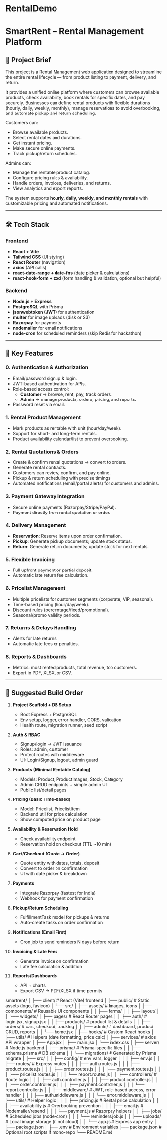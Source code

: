 # RentalDemo
# SmartRent – Rental Management Platform

## 📌 Project Brief
This project is a Rental Management web application designed to streamline the entire rental lifecycle — from product listing to payment, delivery, and return.

It provides a unified online platform where customers can browse available products, check availability, book rentals for specific dates, and pay securely. Businesses can define rental products with flexible durations (hourly, daily, weekly, monthly), manage reservations to avoid overbooking, and automate pickup and return scheduling.

Customers can:
- Browse available products.
- Select rental dates and durations.
- Get instant pricing.
- Make secure online payments.
- Track pickup/return schedules.

Admins can:
- Manage the rentable product catalog.
- Configure pricing rules & availability.
- Handle orders, invoices, deliveries, and returns.
- View analytics and export reports.

The system supports **hourly, daily, weekly, and monthly rentals** with customizable pricing and automated notifications.

---

## 🛠 Tech Stack

### **Frontend**
- **React + Vite**
- **Tailwind CSS** (UI styling)
- **React Router** (navigation)
- **axios** (API calls)
- **react-date-range + date-fns** (date picker & calculations)
- **react-hook-form + zod** (form handling & validation, optional but helpful)

### **Backend**
- **Node.js + Express**
- **PostgreSQL** with Prisma 
- **jsonwebtoken (JWT)** for authentication
- **multer** for image uploads (disk or S3)
- **Razorpay** for payments
- **nodemailer** for email notifications
- **node-cron** for scheduled reminders (skip Redis for hackathon)

---

## 🚀 Key Features

### **0. Authentication & Authorization**
- Email/password signup & login.
- JWT-based authentication for APIs.
- Role-based access control:
  - **Customer** → browse, rent, pay, track orders.
  - **Admin** → manage products, orders, pricing, and reports.
- Password reset via email.

### **1. Rental Product Management**
- Mark products as rentable with unit (hour/day/week).
- Support for short- and long-term rentals.
- Product availability calendar/list to prevent overbooking.

### **2. Rental Quotations & Orders**
- Create & confirm rental quotations → convert to orders.
- Generate rental contracts.
- Customers can review, confirm, and pay online.
- Pickup & return scheduling with precise timings.
- Automated notifications (email/portal alerts) for customers and admins.

### **3. Payment Gateway Integration**
- Secure online payments (Razorpay/Stripe/PayPal).
- Payment directly from rental quotation or order.

### **4. Delivery Management**
- **Reservation**: Reserve items upon order confirmation.
- **Pickup**: Generate pickup documents; update stock status.
- **Return**: Generate return documents; update stock for next rentals.

### **5. Flexible Invoicing**
- Full upfront payment or partial deposit.
- Automatic late return fee calculation.

### **6. Pricelist Management**
- Multiple pricelists for customer segments (corporate, VIP, seasonal).
- Time-based pricing (hour/day/week).
- Discount rules (percentage/fixed/promotional).
- Seasonal/promo validity periods.

### **7. Returns & Delays Handling**
- Alerts for late returns.
- Automatic late fees or penalties.

### **8. Reports & Dashboards**
- Metrics: most rented products, total revenue, top customers.
- Export in PDF, XLSX, or CSV.

---

## 📅 Suggested Build Order 

1. **Project Scaffold + DB Setup**
   - Boot Express + PostgreSQL
   - Env setup, logger, error handler, CORS, validation
   - Health route, migration runner, seed script

2. **Auth & RBAC**
   - Signup/login → JWT issuance
   - Roles: admin, customer
   - Protect routes with middleware
   - UI: Login/Signup, logout, admin guard

3. **Products (Minimal Rentable Catalog)**
   - Models: Product, ProductImages, Stock, Category
   - Admin CRUD endpoints + simple admin UI
   - Public list/detail pages

4. **Pricing (Basic Time-based)**
   - Model: Pricelist, PricelistItem
   - Backend util for price calculation
   - Show computed price on product page

5. **Availability & Reservation Hold**
   - Check availability endpoint
   - Reservation hold on checkout (TTL ~10 min)

6. **Cart/Checkout (Quote → Order)**
   - Quote entity with dates, totals, deposit
   - Convert to order on confirmation
   - UI with date picker & breakdown

7. **Payments**
   - Integrate Razorpay (fastest for India)
   - Webhook for payment confirmation

8. **Pickup/Return Scheduling**
   - FulfillmentTask model for pickups & returns
   - Auto-create tasks on order confirmation

9. **Notifications (Email First)**
   - Cron job to send reminders N days before return

10. **Invoicing & Late Fees**
    - Generate invoice on confirmation
    - Late fee calculation & addition

11. **Reports/Dashboards**
    - API + charts
    - Export CSV → PDF/XLSX if time permits

smartrent/
│
├── client/                     # React (Vite) frontend
│   ├── public/                  # Static assets (logo, favicon)
│   └── src/
│       ├── assets/              # Images, icons
│       ├── components/          # Reusable UI components
│       │   ├── forms/
│       │   ├── layout/
│       │   └── widgets/
│       ├── pages/               # React Router pages
│       │   ├── auth/            # login.jsx, signup.jsx
│       │   ├── products/        # product list & details
│       │   ├── orders/          # cart, checkout, tracking
│       │   ├── admin/           # dashboard, product CRUD, reports
│       │   └── home.jsx
│       ├── hooks/               # Custom React hooks
│       ├── utils/               # Helpers (date formatting, price calc)
│       ├── services/            # axios API wrapper
│       ├── App.jsx
│       ├── main.jsx
│       └── index.css
│
├── server/                      # Node.js backend
│   ├── prisma/                   # Prisma-specific files
│   │   ├── schema.prisma          # DB schema
│   │   └── migrations/            # Generated by Prisma migrate
│   ├── src/
│   │   ├── config/                # env vars, logger
│   │   │   ├── env.js
│   │   ├── routes/                # Express routes
│   │   │   ├── auth.routes.js
│   │   │   ├── product.routes.js
│   │   │   ├── order.routes.js
│   │   │   ├── payment.routes.js
│   │   │   ├── pricelist.routes.js
│   │   │   └── report.routes.js
│   │   ├── controllers/           # Route logic
│   │   │   ├── auth.controller.js
│   │   │   ├── product.controller.js
│   │   │   ├── order.controller.js
│   │   │   ├── payment.controller.js
│   │   │   └── report.controller.js
│   │   ├── middleware/            # JWT, role-based access, error handler
│   │   │   ├── auth.middleware.js
│   │   │   └── error.middleware.js
│   │   ├── utils/                  # Helper logic
│   │   │   ├── pricing.js           # Rental price calculation
│   │   │   ├── availability.js      # Overbooking prevention
│   │   │   ├── email.js             # Nodemailer/resend
│   │   │   └── payment.js           # Razorpay helpers
│   │   ├── jobs/                    # Scheduled jobs (node-cron)
│   │   │   └── reminders.job.js
│   │   ├── uploads/                 # Local image storage (if not cloud)
│   │   └── app.js                   # Express app entry
│   ├── package.json
│
├── .env                            # Environment variables
├── package.json                    # Optional root scripts if mono-repo
└── README.md

